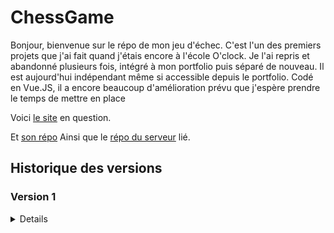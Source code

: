 # ChessGame

Bonjour, bienvenue sur le répo de mon jeu d'échec. C'est l'un des premiers projets que j'ai fait quand j'étais encore à l'école O'clock. Je l'ai repris et abandonné plusieurs fois, intégré à mon portfolio puis séparé de nouveau. Il est aujourd'hui indépendant même si accessible depuis le portfolio. Codé en Vue.JS, il a encore beaucoup d'amélioration prévu que j'espère prendre le temps de mettre en place

Voici [le site](https://chessgame.alexandre-richard.fr/) en question.

Et [son répo](https://github.com/Alexandre-RICHARD/ChessGame)
Ainsi que le [répo du serveur](https://github.com/Alexandre-RICHARD/Portfolio-Back) lié.

## Historique des versions

### Version 1

<details>

### 1.0.0 `5 août 2023`

-   Création du repo unique pour ce projet et premier commit malgré l'état déjà avancé du projet

### 1.0.1 `12 août 2023`

-   Finiolage de petits détails pour la mise en prod commune avec tous les autres projets
-   Rajout d'un htaccess pour bien gérer l'accès à l'index.html une fois hébergé
-   Rajout du htaccess au .gitignore
-   Remaniement du webpack.config.js, du package.json et du readme.md
-   Changement du favicon

### 1.0.2 `13 août 2023`

-   Mise à jour des packages npm
-   Rajout d'un script pnpm pour mettre à jour plus facilement les dépendances

### 1.0.3 `18 août 2023`

-   Rajout de deux lignes de configurations pour webpack et vueJS

### 1.0.4 `21 août 2023`

-   Maintenant que j'ai récupéré le nom de domaine, actualisation de tous les liens sortant
-   Mise à jour des packages npm

</details>